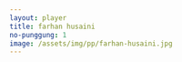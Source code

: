 ```yaml
---
layout: player
title: farhan husaini
no-punggung: 1
image: /assets/img/pp/farhan-husaini.jpg
---
```

